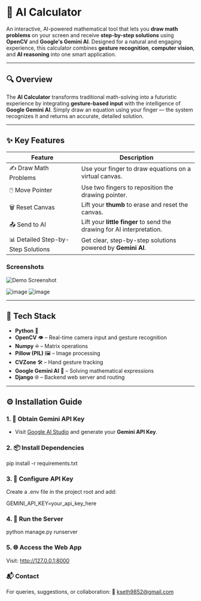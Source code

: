 # 🧮 AI Calculator

An interactive, AI-powered mathematical tool that lets you **draw math problems** on your screen and receive **step-by-step solutions** using **OpenCV** and **Google's Gemini AI**. Designed for a natural and engaging experience, this calculator combines **gesture recognition**, **computer vision**, and **AI reasoning** into one smart application.

---

## 🔍 Overview

The **AI Calculator** transforms traditional math-solving into a futuristic experience by integrating **gesture-based input** with the intelligence of **Google Gemini AI**. Simply draw an equation using your finger — the system recognizes it and returns an accurate, detailed solution.

---

## ✨ Key Features

| Feature                      | Description                                                                 |
|-----------------------------|-----------------------------------------------------------------------------|
| ✍️ Draw Math Problems        | Use your finger to draw equations on a virtual canvas.                      |
| 🖱️ Move Pointer              | Use two fingers to reposition the drawing pointer.                          |
| 🗑️ Reset Canvas              | Lift your **thumb** to erase and reset the canvas.                          |
| 📤 Send to AI                | Lift your **little finger** to send the drawing for AI interpretation.      |
| 📊 Detailed Step-by-Step Solutions | Get clear, step-by-step solutions powered by **Gemini AI**.          |

### Screenshots

![Demo Screenshot](https://github.com/user-attachments/assets/f53f009a-18e2-4d93-bd14-b9e711e2ebf0)

![image](https://github.com/user-attachments/assets/e8c529bf-0799-440d-9181-63b5ef3fd6eb)
![image](https://github.com/user-attachments/assets/5458b5b1-aa92-4745-b6bc-7cf49280f083)


---

## 🧰 Tech Stack

- **Python** 🐍  
- **OpenCV** 👁️ – Real-time camera input and gesture recognition  
- **Numpy** ➗ – Matrix operations  
- **Pillow (PIL)** 🖼️ – Image processing  
- **CVZone** 🛠️ – Hand gesture tracking  
- **Google Gemini AI** 🤖 – Solving mathematical expressions  
- **Django** 🌐 – Backend web server and routing  

---

## ⚙️ Installation Guide

### 1. 🔑 Obtain Gemini API Key
- Visit [Google AI Studio](https://aistudio.google.com/) and generate your **Gemini API Key**.

### 2. 📦 Install Dependencies

pip install -r requirements.txt

### 3. 🔐 Configure API Key
Create a .env file in the project root and add:

GEMINI_API_KEY=your_api_key_here
### 4. 🚀 Run the Server

python manage.py runserver
### 5. 🌐 Access the Web App
Visit: http://127.0.0.1:8000

### 📬 Contact
For queries, suggestions, or collaboration:
📧 kseth9852@gmail.com

